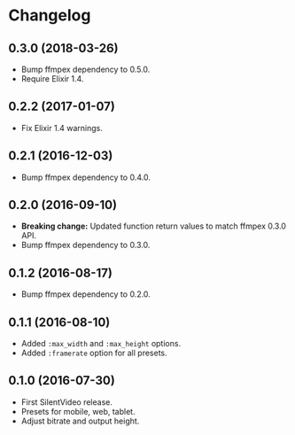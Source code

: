 # Changelog

## 0.3.0 (2018-03-26)

* Bump ffmpex dependency to 0.5.0.
* Require Elixir 1.4.

## 0.2.2 (2017-01-07)

* Fix Elixir 1.4 warnings.

## 0.2.1 (2016-12-03)

* Bump ffmpex dependency to 0.4.0.

## 0.2.0 (2016-09-10)

* **Breaking change:** Updated function return values to match ffmpex 0.3.0 API.
* Bump ffmpex dependency to 0.3.0.

## 0.1.2 (2016-08-17)

* Bump ffmpex dependency to 0.2.0.

## 0.1.1 (2016-08-10)

* Added `:max_width` and `:max_height` options.
* Added `:framerate` option for all presets.

## 0.1.0 (2016-07-30)

* First SilentVideo release.
* Presets for mobile, web, tablet.
* Adjust bitrate and output height.